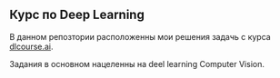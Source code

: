 ## Курс по Deep Learning

В данном репозтории расположенны мои решения задачь с курса [dlcourse.ai](http://dlcourse.ai).

Задания в основном нацеленны на deel learning Computer Vision. 
